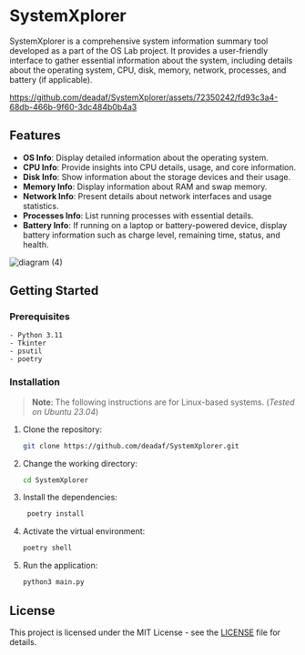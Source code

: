 # SystemXplorer

SystemXplorer is a comprehensive system information summary tool developed as a part of the OS Lab project. It provides a user-friendly interface to gather essential information about the system, including details about the operating system, CPU, disk, memory, network, processes, and battery (if applicable).

https://github.com/deadaf/SystemXplorer/assets/72350242/fd93c3a4-68db-466b-9f60-3dc484b0b4a3

## Features

- **OS Info**: Display detailed information about the operating system.
- **CPU Info**: Provide insights into CPU details, usage, and core information.
- **Disk Info**: Show information about the storage devices and their usage.
- **Memory Info**: Display information about RAM and swap memory.
- **Network Info**: Present details about network interfaces and usage statistics.
- **Processes Info**: List running processes with essential details.
- **Battery Info**: If running on a laptop or battery-powered device, display battery information such as charge level, remaining time, status, and health.
  
![diagram (4)](https://github.com/deadaf/SystemXplorer/assets/72350242/d8b85ac8-76bd-4e68-b0ca-920892e3aef3)

## Getting Started

### Prerequisites

```
- Python 3.11
- Tkinter
- psutil
- poetry
```

### Installation

> **Note**: The following instructions are for Linux-based systems. (_Tested on Ubuntu 23.04_)

1. Clone the repository:

   ```bash
   git clone https://github.com/deadaf/SystemXplorer.git
   ```

2. Change the working directory:

   ```bash
   cd SystemXplorer
   ```

3. Install the dependencies:

   ```bash
    poetry install
   ```

4. Activate the virtual environment:

   ```bash
   poetry shell
   ```

5. Run the application:

   ```bash
   python3 main.py
   ```

## License

This project is licensed under the MIT License - see the [LICENSE](LICENSE) file for details.
